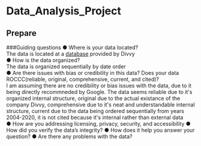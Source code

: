 # Data_Analysis_Project

## Prepare
###Guiding questions
● Where is your data located?  
The data is located at a [database](https://divvy-tripdata.s3.amazonaws.com/index.html) provided by Divvy  
● How is the data organized?  
The data is organized sequentially by date order    
● Are there issues with bias or credibility in this data? Does your data ROCCC(reliable, original, comprehensive, current, and cited)?  
I am assuming there are no credibility or bias issues with the data, due to it being directly recommneded by Google. The data seems reliable due to it's organized internal structure, original due to the actual existance of the company Divvy, comprehensive due to it's neat and understandable internal structure, current due to the data being ordered sequentially from years 2004-2020, it is not cited because it's internal rather than external data   
● How are you addressing licensing, privacy, security, and accessibility
● How did you verify the data’s integrity?
● How does it help you answer your question?
● Are there any problems with the data?
